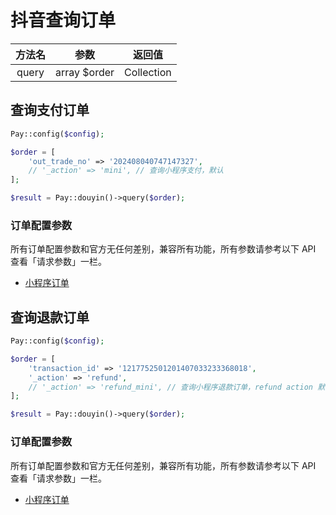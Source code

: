 # 抖音查询订单

|  方法名  |      参数      |    返回值     |
|:-----:|:------------:|:----------:|
| query | array $order | Collection |

## 查询支付订单

```php
Pay::config($config);

$order = [
    'out_trade_no' => '202408040747147327',
    // '_action' => 'mini', // 查询小程序支付，默认
];

$result = Pay::douyin()->query($order);
```

### 订单配置参数

所有订单配置参数和官方无任何差别，兼容所有功能，所有参数请参考以下 API 查看「请求参数」一栏。

- [小程序订单](https://developer.open-douyin.com/docs/resource/zh-CN/mini-app/develop/server/ecpay/pay-list/query)

## 查询退款订单

```php
Pay::config($config);

$order = [
    'transaction_id' => '1217752501201407033233368018',
    '_action' => 'refund',
    // '_action' => 'refund_mini', // 查询小程序退款订单，refund action 默认
];

$result = Pay::douyin()->query($order);
```

### 订单配置参数

所有订单配置参数和官方无任何差别，兼容所有功能，所有参数请参考以下 API 查看「请求参数」一栏。

- [小程序订单](https://developer.open-douyin.com/docs/resource/zh-CN/mini-app/develop/server/ecpay/refund-list/query)
